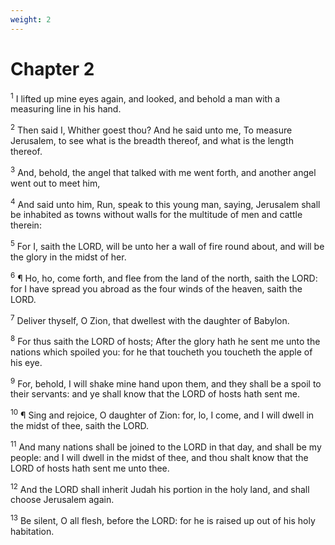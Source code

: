 ```yaml
---
weight: 2
---
```


# Chapter 2

<sup>1</sup> I lifted up mine eyes again, and looked, and behold a man with a measuring line in his hand. 

<sup>2</sup> Then said I, Whither goest thou? And he said unto me, To measure Jerusalem, to see what is the breadth thereof, and what is the length thereof. 

<sup>3</sup> And, behold, the angel that talked with me went forth, and another angel went out to meet him, 

<sup>4</sup> And said unto him, Run, speak to this young man, saying, Jerusalem shall be inhabited as towns without walls for the multitude of men and cattle therein: 

<sup>5</sup> For I, saith the LORD, will be unto her a wall of fire round about, and will be the glory in the midst of her. 

<sup>6</sup> ¶ Ho, ho, come forth, and flee from the land of the north, saith the LORD: for I have spread you abroad as the four winds of the heaven, saith the LORD. 

<sup>7</sup> Deliver thyself, O Zion, that dwellest with the daughter of Babylon. 

<sup>8</sup> For thus saith the LORD of hosts; After the glory hath he sent me unto the nations which spoiled you: for he that toucheth you toucheth the apple of his eye. 

<sup>9</sup> For, behold, I will shake mine hand upon them, and they shall be a spoil to their servants: and ye shall know that the LORD of hosts hath sent me. 

<sup>10</sup> ¶ Sing and rejoice, O daughter of Zion: for, lo, I come, and I will dwell in the midst of thee, saith the LORD. 

<sup>11</sup> And many nations shall be joined to the LORD in that day, and shall be my people: and I will dwell in the midst of thee, and thou shalt know that the LORD of hosts hath sent me unto thee. 

<sup>12</sup> And the LORD shall inherit Judah his portion in the holy land, and shall choose Jerusalem again. 

<sup>13</sup> Be silent, O all flesh, before the LORD: for he is raised up out of his holy habitation. 


